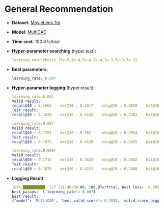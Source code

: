 # General Recommendation

- **Dataset**: [MovieLens-1m](../../md/ml-1m_general.md)

- **Model**: [MultiDAE](https://recbole.io/docs/user_guide/model/general/multidae.html)

- **Time cost**: 100.87s/trial

- **Hyper-parameter searching** (hyper.test):

  ```yaml
  learning_rate choice [5e-5,1e-4,5e-4,7e-4,1e-3,5e-3,7e-3]
  ```

- **Best parameters**:

  ```yaml
  learning_rate: 0.007
  ```

- **Hyper-parameter logging** (hyper.result):

  ```yaml
  learning_rate:0.001
  Valid result:
  recall@10 : 0.1662    mrr@10 : 0.3617    ndcg@10 : 0.2019    hit@10 : 0.7074    precision@10 : 0.1481
  Test result:
  recall@10 : 0.1828    mrr@10 : 0.4142    ndcg@10 : 0.2382    hit@10 : 0.7265    precision@10 : 0.1757

  learning_rate:0.007
  Valid result:
  recall@10 : 0.1785    mrr@10 : 0.362     ndcg@10 : 0.2054    hit@10 : 0.7368    precision@10 : 0.1479
  Test result:
  recall@10 : 0.1972    mrr@10 : 0.4125    ndcg@10 : 0.2425    hit@10 : 0.7568    precision@10 : 0.1769

  learning_rate:0.0007
  Valid result:
  recall@10 : 0.1717    mrr@10 : 0.3622    ndcg@10 : 0.2042    hit@10 : 0.7187    precision@10 : 0.1496
  Test result:
  recall@10 : 0.1875    mrr@10 : 0.4151    ndcg@10 : 0.2408    hit@10 : 0.7384    precision@10 : 0.177
  ```

- **Logging Result**:

  ```yaml
  100%|██████████| 7/7 [11:46<00:00, 100.87s/trial, best loss: -0.2054]
  best params:  {'learning_rate': 0.007}
  best result: 
  {'model': 'MultiDAE', 'best_valid_score': 0.2054, 'valid_score_bigger': True, 'best_valid_result': OrderedDict([('recall@10', 0.1785), ('mrr@10', 0.362), ('ndcg@10', 0.2054), ('hit@10', 0.7368), ('precision@10', 0.1479)]), 'test_result': OrderedDict([('recall@10', 0.1972), ('mrr@10', 0.4125), ('ndcg@10', 0.2425), ('hit@10', 0.7568), ('precision@10', 0.1769)])}
  ```
